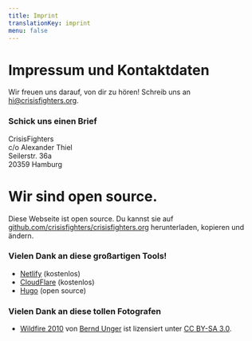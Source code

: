 ```yaml
---
title: Imprint
translationKey: imprint
menu: false
---
```


# Impressum und Kontaktdaten

Wir freuen uns darauf, von dir zu hören! Schreib uns an <a href="mailto:hi@crisisfighters.org">hi@crisisfighters.org</a>.

### Schick uns einen Brief

CrisisFighters
<br/>
c/o Alexander Thiel
<br/>
Seilerstr. 36a
<br/>
20359 Hamburg

# Wir sind open source.
Diese Webseite ist open source. Du kannst sie auf [github.com/crisisfighters/crisisfighters.org](https://github.com/crisisfighters/crisisfighters.org/) herunterladen, kopieren und ändern.

### Vielen Dank an diese großartigen Tools!
* [Netlify](https://netlify.com) (kostenlos)
* [CloudFlare](https://cloudflare.com) (kostenlos)
* [Hugo](https://gohugo.io) (open source)

### Vielen Dank an diese tollen Fotografen

* [Wildfire 2010](https://commons.wikimedia.org/wiki/File:Wildfire_2010_-_panoramio.jpg) von [Bernd Unger](https://web.archive.org/web/20161030023643/http://www.panoramio.com/user/130481?with_photo_id=93011522) ist lizensiert unter [CC BY-SA 3.0](https://creativecommons.org/licenses/by-sa/3.0/deed.en).
